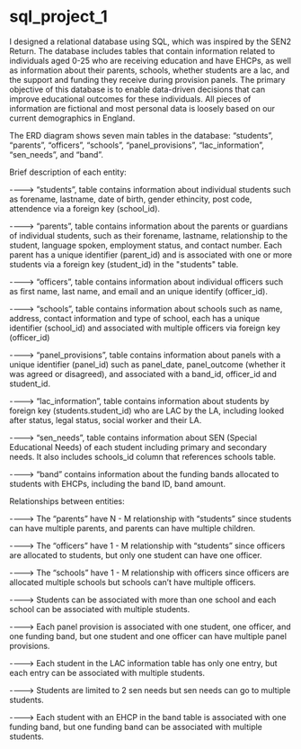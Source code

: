 # sql_project_1

I designed a relational database using SQL, which was inspired by the SEN2 Return. The database includes tables that contain information related to individuals aged 0-25 who are receiving education and have EHCPs, as well as information about their parents, schools, whether students are a lac, and the support and funding they receive during provision panels. The primary objective of this database is to enable data-driven decisions that can improve educational outcomes for these individuals. All pieces of information are fictional and most personal data is loosely based on our current demographics in England. 

The ERD diagram shows seven main tables in the database: “students”, “parents”, “officers”, “schools”, “panel_provisions”, “lac_information”, “sen_needs”, and “band”.

Brief description of each entity:

----> “students”, table contains information about individual students such as forename, lastname, date of birth, gender ethincity, post code, attendence via a foreign key (school_id).
 
----> “parents”, table contains information about the parents or guardians of individual students, such as their forename, lastname, relationship to the student, language spoken, employment status, and contact number. Each parent has a unique identifier (parent_id) and is associated with one or more students via a foreign key (student_id) in the "students" table.

----> “officers”, table contains information about individual officers such as first name, last name, and email and an unique identify (officer_id).

----> “schools”, table contains information about schools such as name, address, contact information and type of school, each has a unique identifier (school_id) and associated with multiple officers via foreign key (officer_id)

----> “panel_provisions”, table contains information about panels with a unique identifier (panel_id) such as panel_date, panel_outcome (whether it was agreed or disagreed), and associated with a band_id, officer_id and student_id.

----> “lac_information”, table contains information about students by foreign key (students.student_id) who are LAC by the LA, including looked after status, legal status, social worker and their LA.

----> “sen_needs”, table contains information about SEN (Special Educational Needs) of each student including primary and secondary needs. It also includes schools_id column that references schools table. 

----> “band” contains information about the funding bands allocated to students with EHCPs, including the band ID, band amount.



Relationships between entities:

----> The “parents” have N - M relationship with “students” since students can have multiple parents, and parents can have multiple children.

----> The “officers” have 1 - M relationship with “students” since officers are allocated to students, but only one student can have one officer.

----> The “schools” have 1 - M  relationship with officers since officers are allocated multiple schools but schools can’t have multiple officers.

----> Students can be associated with more than one school and each school can be associated with multiple students.

----> Each panel provision is associated with one student, one officer, and one funding band, but one student and one officer can have multiple panel provisions.

----> Each student in the LAC information table has only one entry, but each entry can be associated with multiple students.

----> Students are limited to 2 sen needs but sen needs can go to multiple students.

----> Each student with an EHCP in the band table is associated with one funding band, but one funding band can be associated with multiple students.
